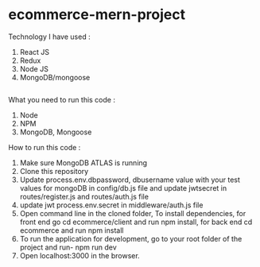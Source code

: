 # ecommerce-mern-project

Technology I have used :

1. React JS
2. Redux
3. Node JS
4. MongoDB/mongoose

<img src="" />

What you need to run this code :

1. Node
2. NPM
3. MongoDB, Mongoose

How to run this code :

1. Make sure MongoDB ATLAS is running
2. Clone this repository
3. Update process.env.dbpassword, dbusername value with your test values for mongoDB in config/db.js file and update jwtsecret in routes/register.js and routes/auth.js file
4. update jwt process.env.secret in middleware/auth.js file
5. Open command line in the cloned folder, To install dependencies, for front end go cd ecommerce/client and run npm install,
   for back end cd ecommerce and run npm install
6. To run the application for development, go to your root folder of the project and run- npm run dev
7. Open localhost:3000 in the browser.
